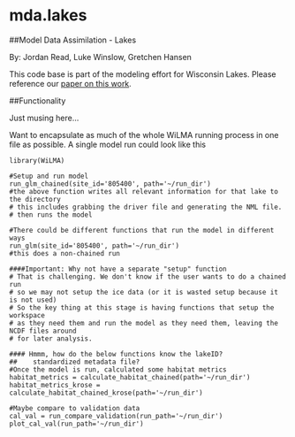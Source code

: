 mda.lakes
=====
##Model Data Assimilation - Lakes

By: Jordan Read, Luke Winslow, Gretchen Hansen

This code base is part of the modeling effort for Wisconsin Lakes. 
Please reference our [paper on this work](http://dx.doi.org/10.1016/j.ecolmodel.2014.07.029). 

##Functionality

Just musing here...

Want to encapsulate as much of the whole WiLMA running process in one file as possible. A single model run could look like this

````
library(WiLMA) 

#Setup and run model
run_glm_chained(site_id='805400', path='~/run_dir')
#the above function writes all relevant information for that lake to the directory
# this includes grabbing the driver file and generating the NML file.
# then runs the model

#There could be different functions that run the model in different ways
run_glm(site_id='805400', path='~/run_dir')
#this does a non-chained run

####Important: Why not have a separate "setup" function
# That is challenging. We don't know if the user wants to do a chained run
# so we may not setup the ice data (or it is wasted setup because it is not used)
# So the key thing at this stage is having functions that setup the workspace
# as they need them and run the model as they need them, leaving the NCDF files around
# for later analysis.

#### Hmmm, how do the below functions know the lakeID? 
##    standardized metadata file?
#Once the model is run, calculated some habitat metrics
habitat_metrics = calculate_habitat_chained(path='~/run_dir')
habitat_metrics_krose = calculate_habitat_chained_krose(path='~/run_dir')

#Maybe compare to validation data
cal_val = run_compare_validation(run_path='~/run_dir')
plot_cal_val(run_path='~/run_dir')

````

